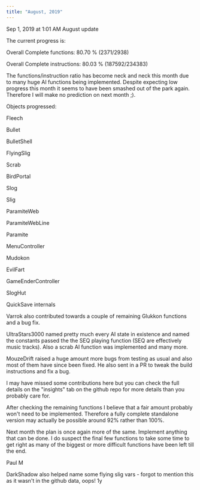 ```yaml
---
title: "August, 2019"
---
```


Sep 1, 2019 at 1:01 AM
August update

The current progress is:

Overall Complete functions: 80.70 % (2371/2938)

Overall Complete instructions: 80.03 % (187592/234383)

The functions/instruction ratio has become neck and neck this month due to many huge AI functions being implemented. Despite expecting low progress this month it seems to have been smashed out of the park again. Therefore I will make no prediction on next month ;).

Objects progressed:

Fleech

Bullet

BulletShell

FlyingSlig

Scrab

BirdPortal

Slog

Slig

ParamiteWeb

ParamiteWebLine

Paramite

MenuController

Mudokon

EvilFart

GameEnderController

SlogHut

QuickSave internals


Varrok also contributed towards a couple of remaining Glukkon functions and a bug fix.

UltraStars3000 named pretty much every AI state in existence and named the constants passed the the SEQ playing function (SEQ are effectively music tracks). Also a scrab AI function was implemented and many more.

MouzeDrift raised a huge amount more bugs from testing as usual and also most of them have since been fixed. He also sent in a PR to tweak the build instructions and fix a bug.

I may have missed some contributions here but you can check the full details on the "insights" tab on the github repo for more details than you probably care for.

After checking the remaining functions I believe that a fair amount probably won't need to be implemented. Therefore a fully complete standalone version may actually be possible around 92% rather than 100%.

Next month the plan is once again more of the same. Implement anything that can be done. I do suspect the final few functions to take some time to get right as many of the biggest or more difficult functions have been left till the end.

 
Paul M

DarkShadow also helped name some flying slig vars - forgot to mention this as it wasn't in the github data, oops! 
1y
